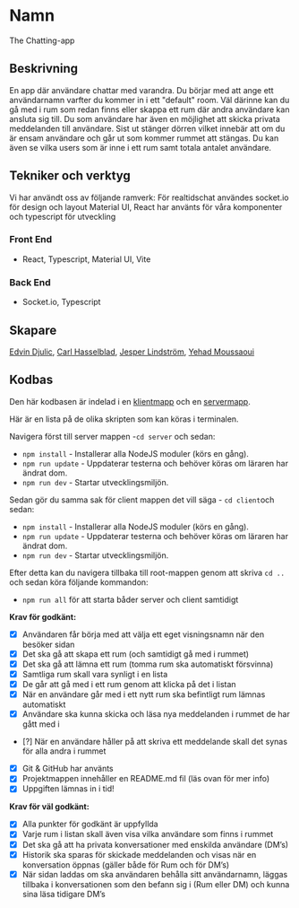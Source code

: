 # Namn

The Chatting-app

## Beskrivning

En app där användare chattar med varandra. Du börjar med att ange ett användarnamn varfter du kommer in i ett "default" room. Väl därinne kan du gå med i rum som redan finns eller skappa ett rum där andra användare kan ansluta sig till. Du som användare har även en möjlighet att skicka privata meddelanden till användare. Sist ut stänger dörren vilket innebär att om du är ensam användare och går ut som kommer rummet att stängas. Du kan även se vilka users som är inne i ett rum samt totala antalet användare.

## Tekniker och verktyg

Vi har användt oss av följande ramverk: För realtidschat användes socket.io för design och layout Material UI, React har använts för våra komponenter och typescript för utveckling

### Front End

- React, Typescript, Material UI, Vite

### Back End

- Socket.io, Typescript

## Skapare

[Edvin Djulic](https://github.com/Edvindjulic), [Carl Hasselblad](https://github.com/lysmac), [Jesper Lindström](https://github.com/Jesper-Lindstrom), [Yehad Moussaoui](https://github.com/ye-mou)

## Kodbas

Den här kodbasen är indelad i en [klientmapp](./client/) och en [servermapp](./server/).

Här är en lista på de olika skripten som kan köras i terminalen.

Navigera först till server mappen -`cd server` och sedan:

- `npm install` - Installerar alla NodeJS moduler (körs en gång).
- `npm run update` - Uppdaterar testerna och behöver köras om läraren har ändrat dom.
- `npm run dev` - Startar utvecklingsmiljön.

Sedan gör du samma sak för client mappen det vill säga - `cd client`och sedan:

- `npm install` - Installerar alla NodeJS moduler (körs en gång).
- `npm run update` - Uppdaterar testerna och behöver köras om läraren har ändrat dom.
- `npm run dev` - Startar utvecklingsmiljön.

Efter detta kan du navigera tillbaka till root-mappen genom att skriva `cd ..` och sedan köra följande kommandon:

- `npm run all` för att starta båder server och client samtidigt

**Krav för godkänt:**

- [x] Användaren får börja med att välja ett eget visningsnamn när den besöker sidan
- [x] Det ska gå att skapa ett rum (och samtidigt gå med i rummet)
- [x] Det ska gå att lämna ett rum (tomma rum ska automatiskt försvinna)
- [x] Samtliga rum skall vara synligt i en lista
- [x] De går att gå med i ett rum genom att klicka på det i listan
- [x] När en användare går med i ett nytt rum ska befintligt rum lämnas automatiskt
- [x] Användare ska kunna skicka och läsa nya meddelanden i rummet de har gått med i
- [?] När en användare håller på att skriva ett meddelande skall det synas för alla andra i rummet
- [x] Git & GitHub har använts
- [x] Projektmappen innehåller en README.md fil (läs ovan för mer info)
- [x] Uppgiften lämnas in i tid!

**Krav för väl godkänt:**

- [x] Alla punkter för godkänt är uppfyllda
- [x] Varje rum i listan skall även visa vilka användare som finns i rummet
- [x] Det ska gå att ha privata konversationer med enskilda användare (DM’s)
- [x] Historik ska sparas för skickade meddelanden och visas när en konversation öppnas (gäller både för Rum och för DM’s)
- [x] När sidan laddas om ska användaren behålla sitt användarnamn, läggas tillbaka i konversationen som den befann sig i (Rum eller DM) och kunna sina läsa tidigare DM’s
